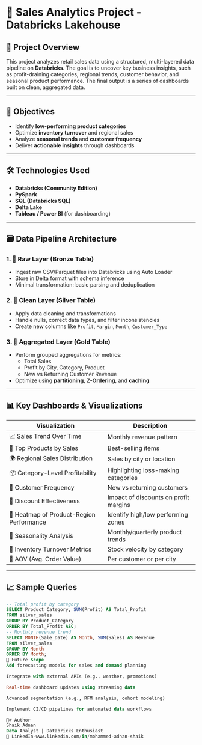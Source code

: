 # 🛒 Sales Analytics Project - Databricks Lakehouse

## 📌 Project Overview

This project analyzes retail sales data using a structured, multi-layered data pipeline on **Databricks**. The goal is to uncover key business insights, such as profit-draining categories, regional trends, customer behavior, and seasonal product performance. The final output is a series of dashboards built on clean, aggregated data.

---

## 🎯 Objectives

- Identify **low-performing product categories**
- Optimize **inventory turnover** and regional sales
- Analyze **seasonal trends** and **customer frequency**
- Deliver **actionable insights** through dashboards

---

## 🛠 Technologies Used

- **Databricks (Community Edition)**
- **PySpark**
- **SQL (Databricks SQL)**
- **Delta Lake**
- **Tableau / Power BI** (for dashboarding)

---

## 🗃 Data Pipeline Architecture

### 1. 🔹 **Raw Layer (Bronze Table)**
- Ingest raw CSV/Parquet files into Databricks using Auto Loader
- Store in Delta format with schema inference
- Minimal transformation: basic parsing and deduplication

### 2. 🔸 **Clean Layer (Silver Table)**
- Apply data cleaning and transformations
- Handle nulls, correct data types, and filter inconsistencies
- Create new columns like `Profit`, `Margin`, `Month`, `Customer_Type`

### 3. 🥇 **Aggregated Layer (Gold Table)**
- Perform grouped aggregations for metrics:
  - Total Sales
  - Profit by City, Category, Product
  - New vs Returning Customer Revenue
- Optimize using **partitioning**, **Z-Ordering**, and **caching**

---

## 📊 Key Dashboards & Visualizations

| Visualization | Description |
|---------------|-------------|
| 📈 Sales Trend Over Time | Monthly revenue pattern |
| 🥇 Top Products by Sales | Best-selling items |
| 🌍 Regional Sales Distribution | Sales by city or location |
| 📦 Category-Level Profitability | Highlighting loss-making categories |
| 👥 Customer Frequency | New vs returning customers |
| 💸 Discount Effectiveness | Impact of discounts on profit margins |
| 🧊 Heatmap of Product-Region Performance | Identify high/low performing zones |
| 📅 Seasonality Analysis | Monthly/quarterly product trends |
| 📐 Inventory Turnover Metrics | Stock velocity by category |
| 🎯 AOV (Avg. Order Value) | Per customer or per city |

---

## 📈 Sample Queries

```sql
-- Total profit by category
SELECT Product_Category, SUM(Profit) AS Total_Profit
FROM silver_sales
GROUP BY Product_Category
ORDER BY Total_Profit ASC;
-- Monthly revenue trend
SELECT MONTH(Sale_Date) AS Month, SUM(Sales) AS Revenue
FROM silver_sales
GROUP BY Month
ORDER BY Month;
🔮 Future Scope
Add forecasting models for sales and demand planning

Integrate with external APIs (e.g., weather, promotions)

Real-time dashboard updates using streaming data

Advanced segmentation (e.g., RFM analysis, cohort modeling)

Implement CI/CD pipelines for automated data workflows

🙋‍♂️ Author
Shaik Adnan
Data Analyst | Databricks Enthusiast
🔗 LinkedIn-www.linkedin.com/in/mohammed-adnan-shaik 
